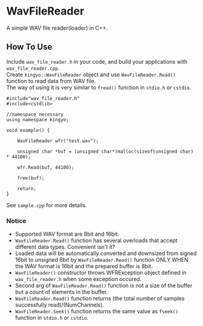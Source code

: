 # WavFileReader
A simple WAV file reader(loader) in C++.

  
## How To Use
Include `wav_file_reader.h` in your code, and build your applications with `wav_file_reader.cpp`.  
Create `kingyo::WavFileReader` object and use `WavFileReader.Read()` function to read data from WAV file.  
The way of using it is very similar to  `fread()` function in `stdio.h` or `cstdio`.  
```
#include"wav_file_reader.h"
#include<cstdlib>

//namespace necessary
using namespace kingyo;

void example() {

	WavFileReader wfr("test.wav");
	
	unsigned char *buf = (unsigned char*)malloc(sizeof(unsigned char) * 44100);

	wfr.Read(buf, 44100);

	free(buf);

	return;
}
```
See `sample.cpp` for more details.

### Notice
* Supported WAV format are 8bit and 16bit.
* `WavFileReader.Read()` function has several overloads that accept different data types. Convenient isn't it?
* Loaded data will be automatically converted and downsized from signed 16bit to unsigned 8bit by `WavFileReader.Read()` function ONLY WHEN the WAV format is 16bit and the prepared buffer is 8bit.
* `WavFileReader()` constructor throws WFRException object defined in `wav_file_reader.h` when some exception occured.
* Second arg of `WavFileReader.Read()` function is not a size of the buffer but a count of elements in the buffer.
* `WavFileReader.Read()` function returns (the total number of samples successfully read)/(NumChannels).
* `WavFileReader.Seek()` function returns the same value as `fseek()` function in `stdio.h` or `cstdio`.
